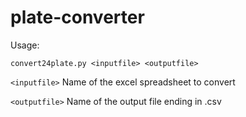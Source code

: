 # plate-converter

Usage: 

`convert24plate.py <inputfile> <outputfile>`

`<inputfile>` Name of the excel spreadsheet to convert

`<outputfile>` Name of the output file ending in .csv

